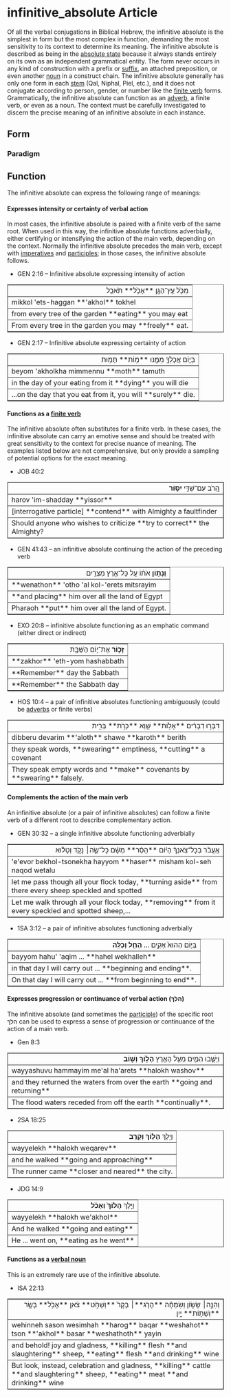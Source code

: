 # infinitive_absolute Article
Of all the verbal conjugations in Biblical Hebrew, the infinitive absolute is the simplest in form but the most complex in function, demanding the most sensitivity to its context to determine its meaning. The infinitive absolute is described as being in the [absolute state](https://git.door43.org/Door43/en-uhg/src/master/content/state_absolute/02.md) because it always stands entirely on its own as an independent grammatical entity. The form never occurs in any kind of construction with a prefix or [suffix](https://git.door43.org/Door43/en-uhg/src/master/content/suffix/02.md), an attached preposition, or even another [noun](https://git.door43.org/Door43/en-uhg/src/master/content/noun/02.md) in a construct chain. The infinitive absolute generally has only one form in each [stem](https://git.door43.org/Door43/en-uhg/src/master/content/stem/02.md) (Qal, Niphal, Piel, etc.), and it does not conjugate according to person, gender, or number like the [finite verb](https://git.door43.org/Door43/en-uhg/src/master/content/verb/02.md#finite-verbs) forms.  Grammatically, the infinitive absolute can function as an [adverb](https://git.door43.org/Door43/en-uhg/src/master/content/adverb/02.md), a finite verb, or even as a noun. The context must be carefully investigated to discern the precise meaning of an infinitive absolute in each instance.

## Form

### Paradigm

## Function
The infinitive absolute can express the following range of meanings:

#### Expresses intensity or certainty of verbal action
In most cases, the infinitive absolute is paired with a finite verb of the same root. When used in this way, the infinitive absolute functions adverbially, either certifying or intensifying the action of the main verb, depending on the context. Normally the infinitive absolute precedes the main verb, except with [imperatives](https://git.door43.org/Door43/en-uhg/src/master/content/verb_imperative/02.md) and [participles](https://git.door43.org/Door43/en-uhg/src/master/content/participle_active/02.md); in those cases, the infinitive absolute follows.

* GEN 2:16 – Infinitive absolute expressing intensity of action
<table border="1" class="docutils">
<colgroup>
<col width="100%" />
</colgroup>
<tbody valign="top">
<tr class="row-odd" align="right"><td>מִכֹּ֥ל עֵֽץ־הַגָּ֖ן **אָכֹ֥ל** תֹּאכֵֽל</td>
</tr>
<tr class="row-even"><td>mikkol 'ets-haggan **'akhol** tokhel</td>
</tr>
<tr class="row-odd"><td>from every tree of the garden **eating** you may eat</td>
</tr>
<tr class="row-even"><td>From every tree in the garden you may **freely** eat.</td>
</tr>
</tbody>
</table>

* GEN 2:17 – Infinitive absolute expressing certainty of action
<table border="1" class="docutils">
<colgroup>
<col width="100%" />
</colgroup>
<tbody valign="top">
<tr class="row-odd" align="right"><td>בְּי֛וֹם אֲכָלְךָ֥ מִמֶּ֖נּוּ **מ֥וֹת** תָּמֽוּת</td>
</tr>
<tr class="row-even"><td>beyom 'akholkha mimmennu **moth** tamuth</td>
</tr>
<tr class="row-odd"><td>in the day of your eating from it **dying** you will die</td>
</tr>
<tr class="row-even"><td>...on the day that you eat from it, you will **surely** die.</td>
</tr>
</tbody>
</table>

#### Functions as a [finite verb](https://git.door43.org/Door43/en-uhg/src/master/content/verb/02.md#finite-verbs)
The infinitive absolute often substitutes for a finite verb. In these cases, the infinitive absolute can carry an emotive sense and should be treated with great sensitivity to the context for precise nuance of meaning. The examples listed below are not comprehensive, but only provide a sampling of potential options for the exact meaning.

* JOB 40:2
<table border="1" class="docutils">
<colgroup>
<col width="100%" />
</colgroup>
<tbody valign="top">
<tr class="row-odd" align="right"><td>הֲ֭רֹב עִם־שַׁדַּ֣י <b>יִסּ֑וֹר</b></td>
</tr>
<tr class="row-even"><td>harov 'im-shadday **yissor**</td>
</tr>
<tr class="row-odd"><td>[interrogative particle] **contend** with Almighty a faultfinder</td>
</tr>
<tr class="row-even"><td>Should anyone who wishes to criticize **try to correct** the Almighty?</td>
</tr>
</tbody>
</table>

* GEN 41:43 – an infinitive absolute continuing the action of the preceding verb
<table border="1" class="docutils">
<colgroup>
<col width="100%" />
</colgroup>
<tbody valign="top">
<tr class="row-odd" align="right"><td><b>וְנָת֣וֹן</b> אֹת֔וֹ עַ֖ל כָּל־אֶ֥רֶץ מִצְרָֽיִם׃</td>
</tr>
<tr class="row-even"><td>**wenathon** 'otho 'al kol-'erets mitsrayim</td>
</tr>
<tr class="row-odd"><td>**and placing** him over all the land of Egypt</td>
</tr>
<tr class="row-even"><td>Pharaoh **put** him over all the land of Egypt.</td>
</tr>
</tbody>
</table>

* EXO 20:8 – infinitive absolute functioning as an emphatic command (either direct or indirect)
<table border="1" class="docutils">
<colgroup>
<col width="100%" />
</colgroup>
<tbody valign="top">
<tr class="row-odd" align="right"><td><b>זָכ֛וֹר</b> אֶת־י֥וֹם הַשַּׁבָּ֖ת</td>
</tr>
<tr class="row-even"><td>**zakhor** 'eth-yom hashabbath</td>
</tr>
<tr class="row-odd"><td>**Remember** day the Sabbath</td>
</tr>
<tr class="row-even"><td>**Remember** the Sabbath day</td>
</tr>
</tbody>
</table>

* HOS 10:4 – a pair of infinitive absolutes functioning ambiguously (could be [adverbs](https://git.door43.org/Door43/en-uhg/src/master/content/adverb/02.md) or finite verbs)
<table border="1" class="docutils">
<colgroup>
<col width="100%" />
</colgroup>
<tbody valign="top">
<tr class="row-odd" align="right"><td>דִּבְּר֣וּ דְבָרִ֔ים **אָל֥וֹת** שָׁ֖וְא **כָּרֹ֣ת** בְּרִ֑ית</td>
</tr>
<tr class="row-even"><td>dibberu devarim **'aloth** shawe **karoth** berith</td>
</tr>
<tr class="row-odd"><td>they speak words, **swearing** emptiness, **cutting** a covenant</td>
</tr>
<tr class="row-even"><td>They speak empty words and **make** covenants by **swearing** falsely.</td>
</tr>
</tbody>
</table>

#### Complements the action of the main verb
An infinitive absolute (or a pair of infinitive absolutes) can follow a finite verb of a different root to describe complementary action.  

* GEN 30:32 – a single infinitive absolute functioning adverbially
<table border="1" class="docutils">
<colgroup>
<col width="100%" />
</colgroup>
<tbody valign="top">
<tr class="row-odd" align="right"><td>אֶֽעֱבֹ֨ר בְּכָל־צֹֽאנְךָ֜ הַיּ֗וֹם **הָסֵ֨ר** מִשָּׁ֜ם כָּל־שֶׂ֣ה׀ נָקֹ֣ד וְטָל֗וּא</td>
</tr>
<tr class="row-even"><td>'e'evor bekhol-tsonekha hayyom **haser** misham kol-seh naqod wetalu</td>
</tr>
<tr class="row-odd"><td>let me pass though all your flock today, **turning aside** from there every sheep speckled and spotted</td>
</tr>
<tr class="row-even"><td>Let me walk through all your flock today, **removing** from it every speckled and spotted sheep,...</td>
</tr>
</tbody>
</table>

* 1SA 3:12 – a pair of infinitive absolutes functioning adverbially
<table border="1" class="docutils">
<colgroup>
<col width="100%" />
</colgroup>
<tbody valign="top">
<tr class="row-odd" align="right"><td>בַּיּ֤וֹם הַהוּא֙ אָקִ֣ים ... <b>הָחֵ֖ל וְכַלֵּֽה</b></td>
</tr>
<tr class="row-even"><td>bayyom hahu' 'aqim ... **hahel wekhalleh**</td>
</tr>
<tr class="row-odd"><td>in that day I will carry out ... **beginning and ending**.</td>
</tr>
<tr class="row-even"><td>On that day I will carry out ... **from beginning to end**.</td>
</tr>
</tbody>
</table>

#### Expresses progression or continuance of verbal action (הלךְ)
The infinitive absolute (and sometimes the [participle](https://git.door43.org/Door43/en-uhg/src/master/content/participle_active/02.md)) of the specific root הלךְ can be used to express a sense of progression or continuance of the action of a main verb.  

* Gen 8:3
<table border="1" class="docutils">
<colgroup>
<col width="100%" />
</colgroup>
<tbody valign="top">
<tr class="row-odd" align="right"><td>וַיָּשֻׁ֧בוּ הַמַּ֛יִם מֵעַ֥ל הָאָ֖רֶץ <b>הָל֣וֹךְ וָשׁ֑וֹב</b></td>
</tr>
<tr class="row-even"><td>wayyashuvu hammayim me'al ha'arets **halokh washov**</td>
</tr>
<tr class="row-odd"><td>and they returned the waters from over the earth **going and returning**</td>
</tr>
<tr class="row-even"><td>The flood waters receded from off the earth **continually**.</td>
</tr>
</tbody>
</table>

* 2SA 18:25
<table border="1" class="docutils">
<colgroup>
<col width="100%" />
</colgroup>
<tbody valign="top">
<tr class="row-odd" align="right"><td>וַיֵּ֥לֶךְ <b>הָל֖וֹךְ וְקָרֵֽב</b></td>
</tr>
<tr class="row-even"><td>wayyelekh **halokh weqarev**</td>
</tr>
<tr class="row-odd"><td>and he walked **going and approaching**</td>
</tr>
<tr class="row-even"><td>The runner came **closer and neared** the city.</td>
</tr>
</tbody>
</table>

* JDG 14:9 
<table border="1" class="docutils">
<colgroup>
<col width="100%" />
</colgroup>
<tbody valign="top">
<tr class="row-odd" align="right"><td>וַיֵּ֤לֶךְ <b>הָלוֹךְ֙ וְאָכֹ֔ל</b></td>
</tr>
<tr class="row-even"><td>wayyelekh **halokh we'akhol**</td>
</tr>
<tr class="row-odd"><td>And he walked **going and eating**</td>
</tr>
<tr class="row-even"><td>He ... went on, **eating as he went**</td>
</tr>
</tbody>
</table>

#### Functions as a [verbal noun](https://git.door43.org/Door43/en-uhg/src/master/content/verb/02.md#verbal-nouns)
This is an extremely rare use of the infinitive absolute.
* ISA 22:13
<table border="1" class="docutils">
<colgroup>
<col width="100%" />
</colgroup>
<tbody valign="top">
<tr class="row-odd" align="right"><td>וְהִנֵּ֣ה׀ שָׂשׂ֣וֹן וְשִׂמְחָ֗ה **הָרֹ֤ג**׀ בָּקָר֙ **וְשָׁחֹ֣ט** צֹ֔אן **אָכֹ֥ל** בָּשָׂ֖ר **וְשָׁת֣וֹת** יָ֑יִן</td>
</tr>
<tr class="row-even"><td>wehinneh sason wesimhah **harog** baqar **weshahot** tson **'akhol** basar **weshathoth** yayin</td>
</tr>
<tr class="row-odd"><td>and behold! joy and gladness, **killing** flesh **and slaughtering** sheep, **eating** flesh **and drinking** wine</td>
</tr>
<tr class="row-even"><td>But look, instead, celebration and gladness, **killing** cattle **and slaughtering** sheep, **eating** meat **and drinking** wine</td>
</tr>
</tbody>
</table>